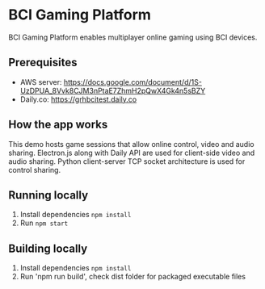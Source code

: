 # BCI Gaming Platform

BCI Gaming Platform enables multiplayer online gaming using BCI devices. 

## Prerequisites

- AWS server: https://docs.google.com/document/d/1S-UzDPUA_8Vvk8CJM3nPtaE7ZhmH2pQwX4Gk4n5sBZY
- Daily.co: https://grhbcitest.daily.co

## How the app works

This demo hosts game sessions that allow online control, video and audio sharing. Electron.js along with Daily API are used for client-side video and audio sharing. Python client-server TCP socket architecture is used for control sharing. 

## Running locally

1. Install dependencies `npm install`
2. Run `npm start`

## Building locally
1. Install dependencies `npm install`
2. Run 'npm run build', check dist folder for packaged executable files

